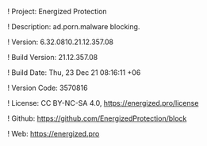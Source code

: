 ! Project: Energized Protection

! Description: ad.porn.malware blocking.

! Version: 6.32.0810.21.12.357.08

! Build Version: 21.12.357.08

! Build Date: Thu, 23 Dec 21 08:16:11 +06

! Version Code: 3570816

! License: CC BY-NC-SA 4.0, https://energized.pro/license

! Github: https://github.com/EnergizedProtection/block

! Web: https://energized.pro
